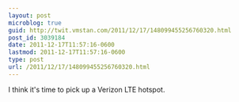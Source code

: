 ```yaml
---
layout: post
microblog: true
guid: http://twit.vmstan.com/2011/12/17/148099455256760320.html
post_id: 3039184
date: 2011-12-17T11:57:16-0600
lastmod: 2011-12-17T11:57:16-0600
type: post
url: /2011/12/17/148099455256760320.html
---
```

I think it's time to pick up a Verizon LTE hotspot.
